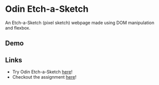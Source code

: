 # Odin Etch-a-Sketch
An Etch-a-Sketch (pixel sketch) webpage made using DOM manipulation and flexbox.

## Demo


## Links
* Try Odin Etch-a-Sketch [here](https://qweasd777.github.io/odin-etch-a-sketch)!
* Checkout the assignment [here](https://www.theodinproject.com/lessons/foundations-etch-a-sketch)!